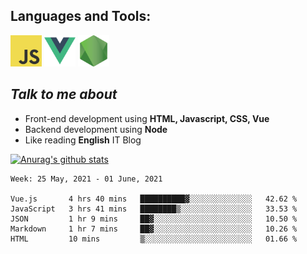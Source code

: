 ## **Languages and Tools:**      
<code><img height="50" src="https://raw.githubusercontent.com/github/explore/80688e429a7d4ef2fca1e82350fe8e3517d3494d/topics/javascript/javascript.png"></code>
<code><img height="50"  src="https://raw.githubusercontent.com/github/explore/80688e429a7d4ef2fca1e82350fe8e3517d3494d/topics/vue/vue.png"></code>
<code><img height="50"  src="https://raw.githubusercontent.com/github/explore/80688e429a7d4ef2fca1e82350fe8e3517d3494d/topics/nodejs/nodejs.png"></code>

## *Talk to me about*
- Front-end development using **HTML, Javascript, CSS, Vue**
- Backend development using **Node**
- Like reading **English** IT Blog    

[![Anurag's github stats](https://github-readme-stats.vercel.app/api?username=qdi5)](https://github.com/anuraghazra/github-readme-stats)    

<!--START_SECTION:waka-->
```text
Week: 25 May, 2021 - 01 June, 2021

Vue.js       4 hrs 40 mins   ██████████▓░░░░░░░░░░░░░░   42.62 % 
JavaScript   3 hrs 41 mins   ████████▒░░░░░░░░░░░░░░░░   33.53 % 
JSON         1 hr 9 mins     ██▓░░░░░░░░░░░░░░░░░░░░░░   10.50 % 
Markdown     1 hr 7 mins     ██▓░░░░░░░░░░░░░░░░░░░░░░   10.26 % 
HTML         10 mins         ▒░░░░░░░░░░░░░░░░░░░░░░░░   01.66 % 
```
<!--END_SECTION:waka-->
